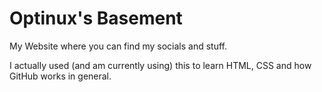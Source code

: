# Optinux's Basement
My Website where you can find my socials and stuff.

I actually used (and am currently using) this to learn HTML, CSS and how GitHub works in general.

